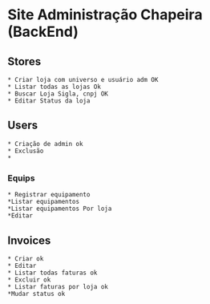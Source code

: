   # Site Administração Chapeira (BackEnd)

  ## Stores
    * Criar loja com universo e usuário adm OK
    * Listar todas as lojas Ok
    * Buscar Loja Sigla, cnpj OK
    * Editar Status da loja

    
  ## Users
    * Criação de admin ok
    * Exclusão
    * 
    
   ### Equips
    * Registrar equipamento
    *Listar equipamentos
    *Listar equipamentos Por loja
    *Editar

  ## Invoices
    * Criar ok
    * Editar 
    * Listar todas faturas ok
    * Excluir ok
    * Listar faturas por loja ok
    *Mudar status ok 
    